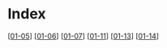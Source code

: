 # Index

[[01-05]]
[[01-06]]
[[01-07]]
[[01-11]]
[[01-13]]
[[01-14]]

[//begin]: # "Autogenerated link references for markdown compatibility"
[01-05]: 01-05 "01-05"
[01-06]: 01-06 "01-06"
[01-07]: 01-07 "01-07"
[01-11]: 01-11 "01-12"
[01-13]: 01-13 "01-13"
[01-14]: 01-14 "01-14"
[//end]: # "Autogenerated link references"